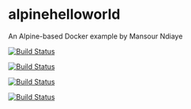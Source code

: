 # alpinehelloworld
An Alpine-based Docker example by Mansour Ndiaye

[![Build Status](http://my-jenkins-env.loca.lt/buildStatus/icon?job=alpinehelloworld)](http://my-jenkins-env.loca.lt/job/alpinehelloworld/)

[![Build Status](http://my-jenkins-env.loca.lt/job/alpinehelloworld/badge/icon)](http://my-jenkins-env.loca.lt/job/alpinehelloworld/)

[![Build Status](http://127.0.0.1:8080/job/alpinehelloworld/badge/icon)](http://127.0.0.1:8080/job/alpinehelloworld/)

[![Build Status](http://127.0.0.1:8080/buildStatus/icon?job=alpinehelloworld)](http://127.0.0.1:8080/job/alpinehelloworld/)

